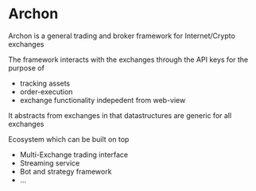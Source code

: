 # Archon

Archon is a general trading and broker framework for Internet/Crypto exchanges

The framework interacts with the exchanges through the API keys for the purpose of 

* tracking assets
* order-execution
* exchange functionality indepedent from web-view 

It abstracts from exchanges in that datastructures are generic for all exchanges

Ecosystem which can be built on top

* Multi-Exchange trading interface
* Streaming service
* Bot and strategy framework
* ...